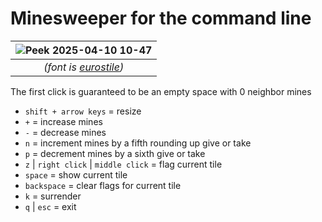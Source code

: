 # Minesweeper for the command line

| ![Peek 2025-04-10 10-47](https://github.com/user-attachments/assets/8d037f42-7550-43b9-9bad-6744fb723897 "minesweeper") |
|:--:| 
| *(font is [eurostile](https://damieng.com/typography/zx-origins/zx-eurostile/))* |

The first click is guaranteed to be an empty space with 0 neighbor mines

- `shift + arrow keys` = resize
- `+` = increase mines
- `-` = decrease mines
- `n` = increment mines by a fifth rounding up give or take
- `p` = decrement mines by a sixth give or take
- `z` | `right click` | `middle click` = flag current tile
- `space` = show current tile
- `backspace` = clear flags for current tile
- `k` = surrender
- `q` | `esc` = exit

